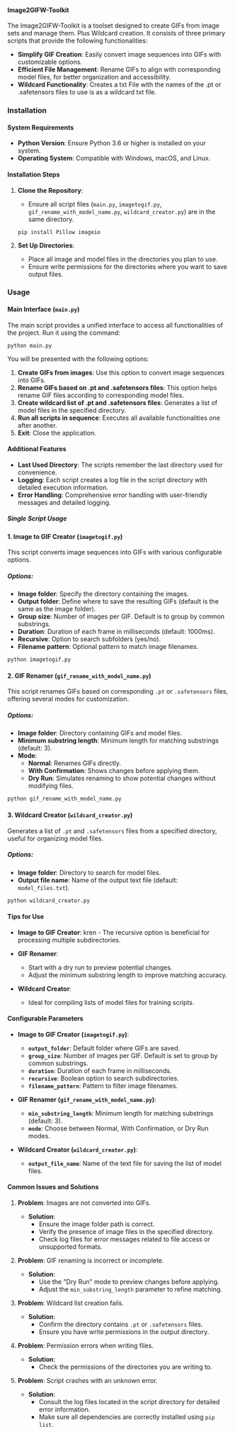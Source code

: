 #### Image2GIFW-Toolkit

The Image2GIFW-Toolkit is a toolset designed to create GIFs from image sets and manage them. Plus Wildcard creation. It consists of three primary scripts that provide the following functionalities:

- **Simplify GIF Creation**: Easily convert image sequences into GIFs with customizable options.
- **Efficient File Management**: Rename GIFs to align with corresponding model files, for better organization and accessibility.
- **Wildcard Functionality**: Creates a txt File with the names of the .pt or .safetensors files to use is as a wildcard txt file.

### Installation

#### System Requirements

- **Python Version**: Ensure Python 3.6 or higher is installed on your system.
- **Operating System**: Compatible with Windows, macOS, and Linux.

#### Installation Steps

1. **Clone the Repository**:
    - Ensure all script files (`main.py`, `imagetogif.py`, `gif_rename_with_model_name.py`, `wildcard_creator.py`) are in the same directory.
     ```
     pip install Pillow imageio
     ```

3. **Set Up Directories**:
   - Place all image and model files in the directories you plan to use.
   - Ensure write permissions for the directories where you want to save output files.

### Usage

#### Main Interface (`main.py`)

The main script provides a unified interface to access all functionalities of the project. Run it using the command:

```
python main.py
```

You will be presented with the following options:

1. **Create GIFs from images**: Use this option to convert image sequences into GIFs.
2. **Rename GIFs based on .pt and .safetensors files**: This option helps rename GIF files according to corresponding model files.
3. **Create wildcard list of .pt and .safetensors files**: Generates a list of model files in the specified directory.
4. **Run all scripts in sequence**: Executes all available functionalities one after another.
5. **Exit**: Close the application.

#### Additional Features

- **Last Used Directory**: The scripts remember the last directory used for convenience.
- **Logging**: Each script creates a log file in the script directory with detailed execution information.
- **Error Handling**: Comprehensive error handling with user-friendly messages and detailed logging.

##### Single Script Usage 

#### 1. Image to GIF Creator (`imagetogif.py`)

This script converts image sequences into GIFs with various configurable options.

##### Options:
- **Image folder**: Specify the directory containing the images.
- **Output folder**: Define where to save the resulting GIFs (default is the same as the image folder).
- **Group size**: Number of images per GIF. Default is to group by common substrings.
- **Duration**: Duration of each frame in milliseconds (default: 1000ms).
- **Recursive**: Option to search subfolders (yes/no).
- **Filename pattern**: Optional pattern to match image filenames.


```bash
python imagetogif.py
```

#### 2. GIF Renamer (`gif_rename_with_model_name.py`)

This script renames GIFs based on corresponding `.pt` or `.safetensors` files, offering several modes for customization.

##### Options:
- **Image folder**: Directory containing GIFs and model files.
- **Minimum substring length**: Minimum length for matching substrings (default: 3).
- **Mode**:
  - **Normal**: Renames GIFs directly.
  - **With Confirmation**: Shows changes before applying them.
  - **Dry Run**: Simulates renaming to show potential changes without modifying files.


```bash
python gif_rename_with_model_name.py
```

#### 3. Wildcard Creator (`wildcard_creator.py`)

Generates a list of `.pt` and `.safetensors` files from a specified directory, useful for organizing model files.

##### Options:
- **Image folder**: Directory to search for model files.
- **Output file name**: Name of the output text file (default: `model_files.txt`).

```bash
python wildcard_creator.py
```

#### Tips for Use

- **Image to GIF Creator**:
 kren  - The recursive option is beneficial for processing multiple subdirectories.

- **GIF Renamer**:
  - Start with a dry run to preview potential changes.
  - Adjust the minimum substring length to improve matching accuracy.

- **Wildcard Creator**:
  - Ideal for compiling lists of model files for training scripts.

#### Configurable Parameters

- **Image to GIF Creator (`imagetogif.py`)**:
  - **`output_folder`**: Default folder where GIFs are saved.
  - **`group_size`**: Number of images per GIF. Default is set to group by common substrings.
  - **`duration`**: Duration of each frame in milliseconds.
  - **`recursive`**: Boolean option to search subdirectories.
  - **`filename_pattern`**: Pattern to filter image filenames.

- **GIF Renamer (`gif_rename_with_model_name.py`)**:
  - **`min_substring_length`**: Minimum length for matching substrings (default: 3).
  - **`mode`**: Choose between Normal, With Confirmation, or Dry Run modes.

- **Wildcard Creator (`wildcard_creator.py`)**:
  - **`output_file_name`**: Name of the text file for saving the list of model files.


#### Common Issues and Solutions

1. **Problem**: Images are not converted into GIFs.
   - **Solution**: 
     - Ensure the image folder path is correct.
     - Verify the presence of image files in the specified directory.
     - Check log files for error messages related to file access or unsupported formats.

2. **Problem**: GIF renaming is incorrect or incomplete.
   - **Solution**: 
     - Use the "Dry Run" mode to preview changes before applying.
     - Adjust the `min_substring_length` parameter to refine matching.

3. **Problem**: Wildcard list creation fails.
   - **Solution**: 
     - Confirm the directory contains `.pt` or `.safetensors` files.
     - Ensure you have write permissions in the output directory.

4. **Problem**: Permission errors when writing files.
   - **Solution**: 
     - Check the permissions of the directories you are writing to.

5. **Problem**: Script crashes with an unknown error.
   - **Solution**: 
     - Consult the log files located in the script directory for detailed error information.
     - Make sure all dependencies are correctly installed using `pip list`.
